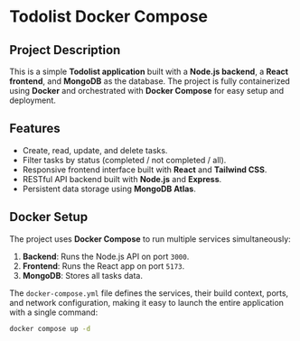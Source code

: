 # Todolist Docker Compose

## Project Description

This is a simple **Todolist application** built with a **Node.js backend**, a **React frontend**, and **MongoDB** as the database. The project is fully containerized using **Docker** and orchestrated with **Docker Compose** for easy setup and deployment.

## Features

- Create, read, update, and delete tasks.
- Filter tasks by status (completed / not completed / all).
- Responsive frontend interface built with **React** and **Tailwind CSS**.
- RESTful API backend built with **Node.js** and **Express**.
- Persistent data storage using **MongoDB Atlas**.

## Docker Setup

The project uses **Docker Compose** to run multiple services simultaneously:

1. **Backend**: Runs the Node.js API on port `3000`.
2. **Frontend**: Runs the React app on port `5173`.
3. **MongoDB**: Stores all tasks data.

The `docker-compose.yml` file defines the services, their build context, ports, and network configuration, making it easy to launch the entire application with a single command:

```bash
docker compose up -d